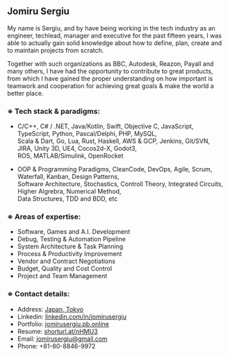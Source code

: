 ## Jomiru Sergiu
My name is Sergiu, and by have being working in the tech industry as an engineer, techlead, manager and executive for the past fifteen years, I was able to actually gain solid knowledge about how to define, plan, create and to maintain projects from scratch.

Together with such organizations as BBC, Autodesk, Reazon, Payall and many others, I have had the opportunity to contribute to great products, from which I have gained the proper understanding on how important is teamwork and cooperation for achieving great goals & make the world a better place.

### ※ Tech stack & paradigms:
- C/C++, C# / .NET, Java/Kotlin, Swift,
Objective C, JavaScript, TypeScript,
Python, Pascal/Delphi, PHP, MySQL,<br />
Scala & Dart, Go, Lua, Rust, Haskell,
AWS & GCP, Jenkins, Git/SVN, JIRA,
Unity 3D, UE4, Cocos2d-X, Godot3,<br />
ROS, MATLAB/Simulink, OpenRocket

- OOP & Programming Paradigms,
CleanCode, DevOps, Agile, Scrum,
Waterfall, Kanban, Design Patterns,<br />
Software Architecture, Stochastics,
Controll Theory, Integrated Circuits,
Higher Algrebra, Numerical Method,<br />
Data Structures, TDD and BDD, etc

### ※ Areas of expertise:

- Software, Games and A.I. Development
- Debug, Testing & Automation Pipeline
- System Architecture & Task Planning
- Process & Productivity Improvement
- Vendor and Contract Negotiations
- Budget, Quality and Cost Control
- Project and Team Management

### ※ Contact details:
- Address: [Japan, Tokyo](https://www.google.com/maps/place/%E3%80%92134-0088+Tokyo,+Edogawa+City,+Nishikasai,+8-ch%C5%8Dme%E2%88%929%E2%88%9216+%E7%AC%AC%EF%BC%93%E3%82%B5%E3%83%B3%E3%83%95%E3%83%A9%E3%83%AF%E3%83%BC%E3%83%9E%E3%83%B3%E3%82%B7%E3%83%A7%E3%83%B3/data=!4m2!3m1!1s0x601887fb0d105849:0xf5b8cc99c471d395?sa=X&ved=2ahUKEwi7kLzgpML1AhWPF4gKHVomB-4Q8gF6BAgdEAE)
- Linkedin: [linkedin.com/in/jomirusergiu](https://linkedin.com/in/jomirusergiu)
- Portfolio: [jomirusergiu.pb.online](https://jomirusergiu.pb.online)
- Resume: [shorturl.at/nHMU3](https://shorturl.at/nHMU3)
- Email: jomirusergiu@gmail.com
- Phone: +81-80-8846-9972

<!--
**jomirusergiu/jomirusergiu** is a ✨ _special_ ✨ repository because its `README.md` (this file) appears on your GitHub profile.

Here are some ideas to get you started:

- 🔭 I’m currently working on ...
- 🌱 I’m currently learning ...
- 👯 I’m looking to collaborate on ...
- 🤔 I’m looking for help with ...
- 💬 Ask me about ...
- 📫 How to reach me: ...
- 😄 Pronouns: ...
- ⚡ Fun fact: ...
-->
